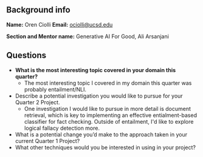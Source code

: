 ## Background info

**Name:** Oren Ciolli
**Email:** ociolli@ucsd.edu

**Section and Mentor name:** Generative AI For Good, Ali Arsanjani

## Questions
- **What is the most interesting topic covered in your domain this quarter?**
  -  The most interesting topic I covered in my domain this quarter was probably entailment/NLI.
- Describe a potential investigation you would like to pursue for your Quarter 2 Project.
  - One investigation I would like to pursue in more detail is document retrieval, which is key to implementing an effective entialment-based classifier for fact checking. Outside of entailment, I'd like to explore logical fallacy detection more. 
- What is a potential change you’d make to the approach taken in your current Quarter 1 Project?
- What other techniques would you be interested in using in your project?
